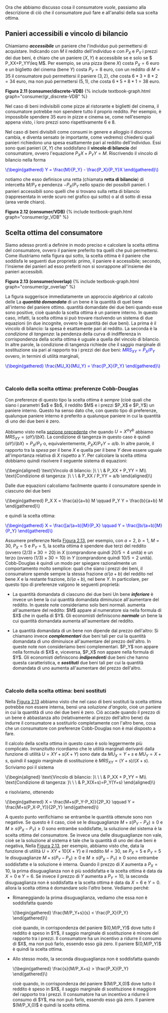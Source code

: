 



Ora che abbiamo discusso cosa il consumatore <i>vuole</i>, passiamo alla descrizione di ciò che il consumatore <i>può</i> fare e all'analisi della sua scelta ottima.


<h2 id="SUBSEC_VDB">Panieri accessibili e vincolo di bilancio</h2>

 Chiamiamo <i><b>accessibile</b></i> un paniere che l'individuo può permettersi di acquistare. Indicando con $M$ il reddito dell'individuo e con $P_X$ e $P_Y$ i prezzi dei due beni, è chiaro che un paniere $(X,Y)$ è accessibile se e solo se $ P_XX+P_YY\leq M$. Per esempio, se una pizza (bene $X$) costa $P_X=6$ euro e un biglietto del cinema (bene $Y$) costa $P_Y=8$ euro, con un reddito di $M=35$ il consumatore può permettersi il paniere $(3,2)$, che costa $6 *3+8 *2=34$ euro, ma non può permettersi $(5,1)$, che costa $6 *5+8 *1=38$ euro.

<a id="gr_consumer/discrete-VDB"><strong>Figura 2.11 (consumer/discrete-VDB)</strong></a>
{% include textbook-graph.html graph="consumer/gr_discrete-VDB" %}



Nel caso di beni indivisibili come pizze al ristorante e biglietti del cinema, il consumatore potrebbe non spendere tutto il proprio reddito. Per esempio, è impossibile spendere $35$ euro in pizze e cinema se, come nell'esempio appena visto, i loro prezzi sono rispettivamente $6$ e $8$.

Nel caso di beni divisibili come consumi in genere e alloggio il discorso cambia, e diventa sensato (e importante, come vedremo) chiedersi quali panieri richiedono una spesa esattamente pari al reddito dell'individuo. Essi sono quei panieri $(X,Y)$ che soddisfano il <b>vincolo di bilancio</b> del consumatore, ovvero l'equazione $P_XX+P_YY = M$. Riscrivendo il vincolo di bilancio nella forma

<p><span style="color: Blue;">
\(\begin{gathered}
 Y = \frac{M}{P_Y} - \frac{P_X}{P_Y}X
\end{gathered}\)
</span></p>

notiamo che esso definisce una retta (chiamata <b>retta di bilancio</b>) di intercetta $M/P_Y$ e pendenza $-P_X/P_Y$ nello spazio dei possibili panieri. I panieri accessibili sono quelli che si trovano sulla retta di bilancio (rappresentata in verde scuro nel grafico qui sotto) o al di sotto di essa (area verde chiaro).

<a id="gr_consumer/VDB"><strong>Figura 2.12 (consumer/VDB)</strong></a>
{% include textbook-graph.html graph="consumer/gr_VDB" %}


































<h2 id="SUBSEC_OPT">Scelta ottima del consumatore</h2>

Siamo adesso pronti a definire in modo preciso e calcolare la scelta ottima del consumatore, ovvero il paniere preferito tra quelli che può permettersi. Come illustriamo nella figura qui sotto, la scelta ottima è il paniere che soddisfa le seguenti due proprietà: primo, il paniere è accessibile; secondo, l'insieme dei panieri ad esso preferiti non si sovrappone all'insieme dei panieri accessibili.

<a id="gr_consumer/overlap"><strong>Figura 2.13 (consumer/overlap)</strong></a>
{% include textbook-graph.html graph="consumer/gr_overlap" %}

La figura suggerisce immediatamente un approccio algebrico al calcolo delle
<span class="marginnote">
La <i><b>quantità domandata</b></i> di un bene è la quantità di quel bene all'interno del paniere ottimo.
</span>
quantità domandate dei due beni quando esse sono positive, cioè quando la scelta ottima è un paniere interno. In questo caso, infatti, la scelta ottima si può trovare risolvendo un sistema di due equazioni (in due incognite, ovvero le quantità dei due beni). La prima è il vincolo di bilancio: la spesa è esattamente pari al reddito. La seconda è la <i>condizione di tangenza</i>: la pendenza della curva di indifferenza in corrispondenza della scelta ottima è uguale a quella del vincolo di bilancio. In altre parole, la condizione di tangenza richiede che il saggio marginale di sostituzione sia pari al rapporto tra i prezzi dei due beni: <span style="color: Blue;">$MRS_{XY}=P_X/P_Y$</span> ovvero, in termini di utilità marginali,

<p><span style="color: Blue;">
\(\begin{gathered}
 \frac{MU_X}{MU_Y} = \frac{P_X}{P_Y}
\end{gathered}\)
</span></p>


<br>







<h3>Calcolo della scelta ottima: preferenze Cobb-Douglas</h3>
Con preferenze di questo tipo la scelta ottima è <i>sempre</i> (cioè quali che siano i parametri $a$ e $b$, il reddito $M$ e i prezzi $P_X$ e $P_Y$) un paniere interno. Questo ha senso dato che, con questo tipo di preferenze, qualunque paniere interno è preferito a qualunque paniere in cui la quantità di uno dei due beni è zero.

Abbiamo visto nella <a href="{{ site.baseurl }}/it/I/2/2#SUBSUBSEC_COBB-MRS">sezione precedente</a> che quando $U=X^aY^b$ abbiamo $MRS_{XY}=(aY)/(bX)$. La condizione di tangenza in questo caso è quindi $(aY)/(bX)=P_X/P_Y$ o, equivalentemente, $P_XX / P_YY = a/b$. In altre parole, il rapporto tra la <i>spesa</i> per il bene $X$ e quella per il bene $Y$ deve essere uguale all'importanza relativa di $X$ rispetto a $Y$. Per calcolare la scelta ottima dobbiamo quindi risolvere il seguente sistema di equazioni:

<p>
\(\begin{aligned}
\text{Vincolo di bilancio: }\ \ \  &amp; P_XX + P_YY = M\\
\text{Condizione di tangenza: }\ \ \  &amp; P_XX / P_YY = a/b
\end{aligned}\)
</p>

Dalle due equazioni calcoliamo facilmente quanto il consumatore spende in ciascuno dei due beni

<p>
\(\begin{gathered}
 P_X X = \frac{a}{a+b} M
 \qquad
 P_Y Y = \frac{b}{a+b} M
\end{gathered}\)
</p>

e quindi la scelta ottima:

<p><span style="color: Blue;">
\(\begin{gathered}
 X = \frac{[a/(a+b)]M}{P_X}
 \qquad
 Y = \frac{[b/(a+b)]M}{P_Y}
\end{gathered}\)
</span></p>

Assumere preferenze
<span class="marginnote">
Nella <a href="{{ site.baseurl }}/it/I/2/3#gr_consumer/cobb-overlap">Figura 2.13</a>, per esempio, con $a=2$, $b=1$, $M=30$, $P_X=5$ e $P_Y=5$, la scelta ottima è spendere due terzi del reddito (ovvero $(2/3)\times 30=20$) in $X$ (comprandone quindi $20/5=4$ unità) e un terzo (ovvero $(1/3)\times 30=10$) in $Y$ (comprandone quindi $10/5=2$ unità).
</span>
Cobb-Douglas è quindi un modo per spiegare razionalmente un comportamento molto semplice: quali che siano i prezzi dei beni, il consumatore spende sempre la stessa frazione $a/(a+b)$ del reddito nel bene $X$ e la restante frazione, $b/(a+b)$, nel bene $Y$. In particolare, per questo tipo di preferenze valgono le seguenti proprietà:

<ul>
  <li>
    <p>
		La quantità domandata di ciascuno dei due beni
		<span class="marginnote">
		Un bene <i><b>inferiore</b></i> è invece un bene la cui quantità domandata diminuisce all'aumentare del reddito. In queste note consideriamo solo beni normali.
		</span>
		aumenta all'aumentare del reddito: $M$ appare al numeratore sia nella formula di $X$ che in quella di $Y$. Gli economisti definiscono <i><b>normale</b></i> un bene la cui quantità domandata
		aumenta all'aumentare del reddito.
		</p>
	</li>
  <li>
    <p>
		La quantità domandata di un bene non dipende dal prezzo dell'altro:
		<span class="marginnote">
		Si chiamano invece <i><b>complementari</b></i> due beni tali per cui la quantità domandata di uno diminuisce all'aumentare del prezzo dell'altro. In queste note non consideriamo beni complementari.
		</span>
		$P_Y$ non appare nella formula di $X$ e, viceversa, $P_X$ non appare nella formula di $Y$.
		Gli economisti
		definiscono <i><b>indipendenti</b></i> due beni che hanno questa caratteristica, e <i><b>sostituti</b></i> due beni tali per cui la quantità domandata di uno aumenta all'aumentare del prezzo dell'altro.
		</p>
	</li>
</ul>


















<br>



<h3>Calcolo della scelta ottima: beni sostituti</h3>



Nella <a href="{{ site.baseurl }}/it/I/2/3#gr_consumer/overlap">Figura 2.13</a> abbiamo visto che nel caso di beni sostituti la scelta ottima potrebbe non essere interna, bensì una <i>soluzione d'angolo</i>, cioè un paniere in cui la quantità di uno dei due beni è zero. Ciò accade quando il prezzo di un bene è abbastanza alto (relativamente al prezzo dell'altro bene) da indurre il consumatore a sostituirlo completamente con l'altro bene, cosa che un consumatore con preferenze Cobb-Douglas non è mai disposto a fare. 

Il calcolo della scelta ottima in questo caso è solo leggermente più complicato. Innanzitutto ricordiamo che le utilità marginali derivanti dalla funzione di utilità $U=XY+s(X+Y)$ sono date da $MU_X=Y+s$ e $MU_Y=X+s$, quindi il saggio marginale di sostituzione è $MRS_{XY}=(Y+s)/(X+s)$. Scriviamo poi il sistema


<p>
\(\begin{aligned}
\text{Vincolo di bilancio: }\ \ \  &amp; P_XX + P_YY = M\\
\text{Condizione di tangenza: }\ \ \  &amp; P_X(X+s)=P_Y(Y+s)
\end{aligned}\)
</p>

e risolviamo, ottenendo

<p>
\(\begin{gathered}
 X = \frac{M+s(P_Y-P_X)}{2P_X}
 \qquad
 Y = \frac{M+s(P_X-P_Y)}{2P_Y}
\end{gathered}\)
</p>

A questo punto verifichiamo se entrambe le quantità ottenute sono non negative. Se questo è il caso, cioè se le disuguaglianze $M+s(P_Y-P_X)\geq0$ e $M\geq s(P_X-P_Y)\geq0$ sono entrambe soddisfatte, la soluzione del sistema è la scelta ottima del consumatore. Se invece una delle disuguaglianze non vale, cioè se la soluzione al sistema è tale che la quantità di uno dei due beni è negativa,
<span class="marginnote">
Nella <a href="{{ site.baseurl }}/it/I/2/3#gr_consumer/overlap">Figura 2.13</a>, per esempio, abbiamo visto che, data la funzione di utilità $U=XY+10(X+Y)$ e il reddito $M=30$, se $P_X=5$ e $P_Y=5$ le disuguaglianze $M+s(P_Y-P_X)\geq0$ e $M\geq s(P_X-P_Y)\geq0$ sono entrambe soddisfatte e la soluzione è interna. Quando il prezzo di $X$ aumenta a $P_X=10$, la prima disuguaglianza non è più soddisfatta e la scelta ottima è data da $X=0$ e $Y=6$. Se invece il prezzo di $Y$ aumenta a $P_Y=10$, la seconda disuguaglianza non è soddisfatta e la scelta ottima è data da $X=6$ e $Y=0$.
</span>
allora la scelta ottima è domandare solo l'<i>altro</i> bene. Vediamo perché:


<ul>
  <li>
    <p>
		Rimaneggiando la prima disuguaglianza, vediamo che essa <i>non</i> è soddisfatta quando
			<p>
			\(\begin{gathered}
			 \frac{M/P_Y+s}{s} < \frac{P_X}{P_Y}
			\end{gathered}\)
			</p>
		 cioè quando, in corrispondenza del paniere $(0,M/P_Y)$ dove tutto il reddito è speso in $Y$, il saggio marginale di sostituzione è minore del rapporto tra i prezzi. Il consumatore  ha un incentivo a ridurre il consumo di $X$, ma non può farlo, essendo esso già zero. Il paniere $(0,M/P_Y)$ è quindi la scelta ottima.
		</p>
	</li>
  <li>
    <p>
		Allo stesso modo, la seconda disuguaglianza non è soddisfatta quando
			<p>
			\(\begin{gathered}
			 \frac{s}{M/P_X+s} > \frac{P_X}{P_Y}
			\end{gathered}\)
			</p>
		 cioè quando, in corrispondenza del paniere $(M/P_X,0)$ dove tutto il reddito è speso in $X$, il saggio marginale di sostituzione è maggiore del rapporto tra i prezzi. Il consumatore ha un incentivo a ridurre il consumo di $Y$, ma non può farlo, essendo esso già zero. Il paniere $(M/P_X,0)$ è quindi la scelta ottima.
		</p>
	</li>
</ul>










